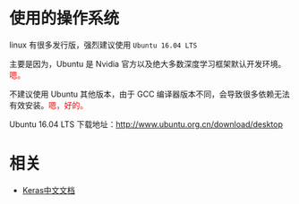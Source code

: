 

# 使用的操作系统

linux 有很多发行版，强烈建议使用 `Ubuntu 16.04 LTS`

主要是因为，Ubuntu 是 Nvidia 官方以及绝大多数深度学习框架默认开发环境。<span style="color:red;">嗯。</span>

不建议使用 Ubuntu 其他版本，由于 GCC 编译器版本不同，会导致很多依赖无法有效安装。<span style="color:red;">嗯，好的。</span>

Ubuntu 16.04 LTS 下载地址：http://www.ubuntu.org.cn/download/desktop





 # 相关

 - [Keras中文文档](https://keras-cn.readthedocs.io/en/latest/)
